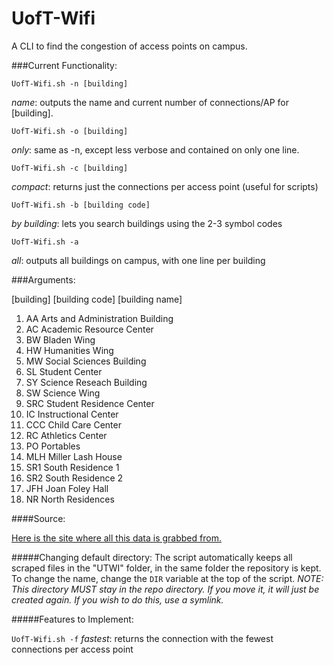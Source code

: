 # UofT-Wifi
A CLI to find the congestion of access points on campus.

###Current Functionality:

`UofT-Wifi.sh -n [building]`

*name*: outputs the name and current number of connections/AP for [building].

`UofT-Wifi.sh -o [building]`

*only*: same as -n, except less verbose and contained on only one line.

`UofT-Wifi.sh -c [building]`

*compact*: returns just the connections per access point (useful for scripts) 

`UofT-Wifi.sh -b [building code]`

*by building*: lets you search buildings using the 2-3 symbol codes

`UofT-Wifi.sh -a`

*all*: outputs all buildings on campus, with one line per building

###Arguments:

[building]  [building code] [building name]
 
1.   AA   Arts and Administration Building
2.   AC   Academic Resource Center
3.   BW   Bladen Wing
4.   HW   Humanities Wing
5.   MW   Social Sciences Building
6.   SL   Student Center
7.   SY   Science Reseach Building
8.   SW   Science Wing
9.   SRC  Student Residence Center
10.  IC   Instructional Center
11.  CCC  Child Care Center
12.  RC   Athletics Center
13.  PO   Portables
14.  MLH  Miller Lash House
15.  SR1  South Residence 1
16.  SR2  South Residence 2
17.  JFH  Joan Foley Hall
18.  NR   North Residences

####Source:

[Here is the site where all this data is grabbed from.](http://utsc.utoronto.ca/webapps/wirelessmap/cwn.php)

#####Changing default directory:
The script automatically keeps all scraped files in the "UTWI" folder, in the same folder the repository is kept. To change the name, change the `DIR` variable at the top of the script. *NOTE: This directory MUST stay in the repo directory. If you move it, it will just be created again. If you wish to do this, use a symlink.*

#####Features to Implement:

`UofT-Wifi.sh -f`
*fastest*: returns the connection with the fewest connections per access point

